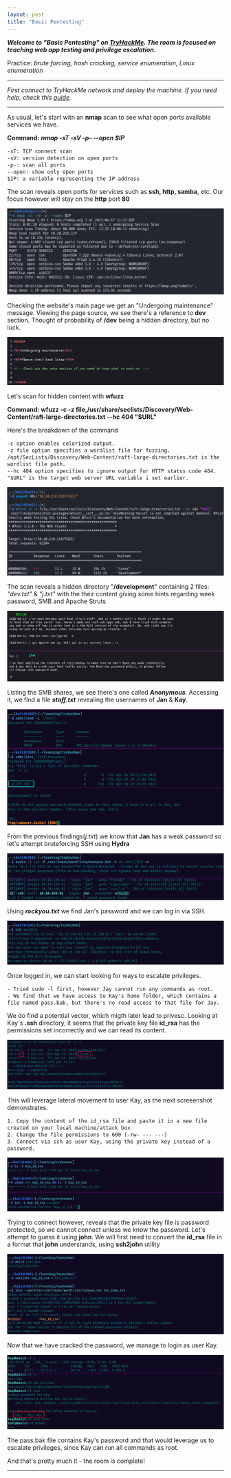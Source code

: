 ```yaml
---
layout: post
title: "Basic Pentesting"
---
```




***Welcome to "Basic Pentesting" on [TryHackMe](https://tryhackme.com/room/basicpentestingjt). The room is focused on teaching web app testing and privilege escalation.***

  Practice: *brute forcing, hash cracking, service enumeration, Linux enumeration* 

---------------------





*First connect to TryHackMe network and deploy the machine. If you need help, check this [guide](https://ctfjournal.github.io/Connect-to-TryHackMe-VPN/).*

--------------------------


As usual, let's start witn an **nmap** scan to see what open ports available services we have.

**Command:** ***nmap -sT -sV -p- --open $IP***

    -sT: TCP connect scan
    -sV: version detection on open ports
    -p-: scan all ports
    --open: show only open ports
    $IP: a variable representing the IP address

The scan reveals open ports for services such as **ssh, http, samba**, etc. Our focus however will stay on the **http** port **80**


![img1](/assets/images/basic_pentest/img1.png)

Checking the website's main page we get an "Undergoing maintenance" message. Viewing the page source, we see there's a reference to **dev** section. Thought of probability of **/dev** being a hidden directory, but no luck.  

![img2](/assets/images/basic_pentest/img2.png)

Let's scan for hidden content with **wfuzz**

**Command: wfuzz -c -z file,/usr/share/seclists/Discovery/Web-Content/raft-large-directories.txt --hc 404 "$URL"**

Here's the breakdown of the command

    -c option enables colorized output.
    -z file option specifies a wordlist file for fuzzing.
    /opt/SecLists/Discovery/Web-Content/raft-large-directories.txt is the wordlist file path.
    --hc 404 option specifies to ignore output for HTTP status code 404.
    "$URL" is the target web server URL variable i set earlier.

![img3](/assets/images/basic_pentest/img3.png)

The scan reveals a hidden directory  "**/development**" containing 2 files: *"dev.txt"* & *"j.txt"* with the their content giving some hints regarding week password, SMB and Apache Struts 

![img4](/assets/images/basic_pentest/img4.png)

Listing the SMB shares, we see there's one called ***Anonymous***. Accessing it, we find a file ***staff.txt*** revealing the usernames of **Jan** & **Kay**.



![img5](/assets/images/basic_pentest/img5.png)


From the previous findings(*j.txt*) we know that **Jan** has a weak password so let's attempt bruteforcing SSH using **Hydra**

![img6](/assets/images/basic_pentest/img6.png)

Using ***rockyou.txt*** we find Jan's password and we can log in via SSH.




![img7](/assets/images/basic_pentest/img7.png)


Once logged in, we can start looking for ways to escalate privileges. 

    - Tried sudo -l first, however Jay cannot run any commands as root. 
    - We find that we have access to Kay's home folder, which contains a file named pass.bak, but there's no read access to that file for Jay. 
    
We do find a potential vector, which migth later lead to privesc. Looking at Kay's **.ssh** directory, it seems that the private key file **id_rsa** has the permissions set incorrectly and we can read its content. 

![img8](/assets/images/basic_pentest/img8.png)



This will leverage lateral movement to user Kay, as the next screeenshot demonstrates.  

    1. Copy the content of the id_rsa file and paste it in a new file created on your local machine/attack box
    2. Change the file permissions to 600 (-rw- --- ---)
    3. Connect via ssh as user Kay, using the private key instead of a password.


![img9](/assets/images/basic_pentest/img9.png)

Trying to connect however, reveals that the private key file is password protected, so we cannot connect unless we know the password. Let's attempt to guess it using **john**.
We will first need to convert the **id_rsa** file in a format that **john** understands, using **ssh2john** utility

![img10](/assets/images/basic_pentest/img10.png)



Now that we have cracked the password,  we manage to login as user Kay.


![img11](/assets/images/basic_pentest/img11.png)

The pass.bak file contains Kay's password and that would leverage us to escalate privileges, since Kay can run all commands as root.



And that's pretty much it - the room is complete!

-----------